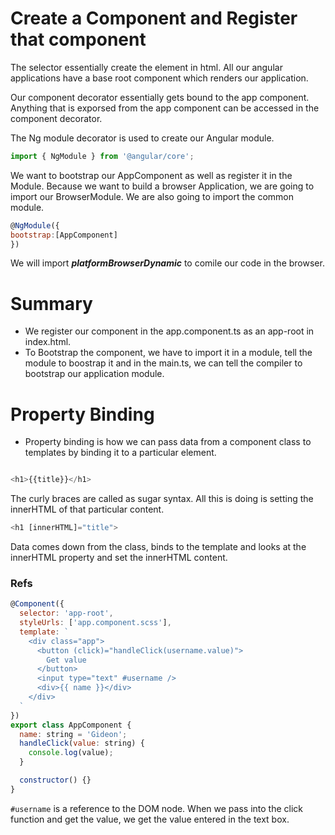 # Create a Component and Register that component

The selector essentially create the element in html. All our angular applications have a base root component which renders our application.

Our component decorator essentially gets bound to the app component. Anything that is exporsed from the app component can be accessed in the component decorator.

The Ng module decorator is used to create our Angular module.

```javascript
import { NgModule } from '@angular/core';
```

We want to bootstrap our AppComponent as well as register it in the Module. Because we want to build a browser Application, we are going to import our BrowserModule.
We are also going to import the common module.

```javascript
@NgModule({
bootstrap:[AppComponent]
})

```

We will import **_platformBrowserDynamic_** to
comile our code in the browser.

# Summary

- We register our component in the app.component.ts as an app-root in index.html.
- To Bootstrap the component, we have to import it in a module, tell the module to
  boostrap it and in the main.ts, we can tell
  the compiler to bootstrap our application module.

# Property Binding

- Property binding is how we can pass data from a component class to templates by binding it to a particular element.

```javascript

<h1>{{title}}</h1>

```

The curly braces are called as sugar syntax. All this is doing is setting the innerHTML of that particular content. 

```javascript
<h1 [innerHTML]="title">
```

Data comes down from the class, binds to the
template and looks at the innerHTML property
and set the innerHTML content.


### Refs

```javascript
@Component({
  selector: 'app-root',
  styleUrls: ['app.component.scss'],
  template: `
    <div class="app">
      <button (click)="handleClick(username.value)">
        Get value
      </button>
      <input type="text" #username />
      <div>{{ name }}</div>
    </div>
  `
})
export class AppComponent {
  name: string = 'Gideon';
  handleClick(value: string) {
    console.log(value);
  }

  constructor() {}
}

```

```#username``` is a reference to the DOM node. When we pass into the click function and get the value, we get the value entered in the text box.







